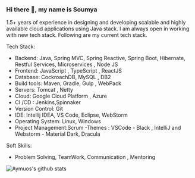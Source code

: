 ### Hi there 👋, my name is Soumya

1.5+ years of experience in designing and developing scalable and highly available cloud applications using Java stack.  I am always open in working with new tech stack. Following are my current tech stack.

Tech Stack:

- Backend: Java, Spring MVC, Spring Reactive, Spring Boot, Hibernate, Restful Services, Microservices , Node JS 
- Frontend: JavaScript , TypeScript , ReactJS
- Database: CockroachDB, MySQL , DB2
- Build tools: Maven, Gradle, Gulp , WebPack 
- Servers: Tomcat , Netty
- Cloud: Google Cloud Platform , Azure
- CI /CD : Jenkins,Spinnaker
- Version Control: Git
- IDE: Intellij IDEA, VS Code, Eclipse, WebStorm
- Operating System: Linux, Windows
- Project Management:Scrum
-Themes : VSCode - Black , IntelliJ and Webstorm - Material Dark, Dracula

Soft Skills:

- Problem Solving, TeamWork, Communication , Mentoring 

![Aymuos's github stats](https://github-readme-stats.vercel.app/api?username=aymuos&show_icons=true&theme=onedark)
